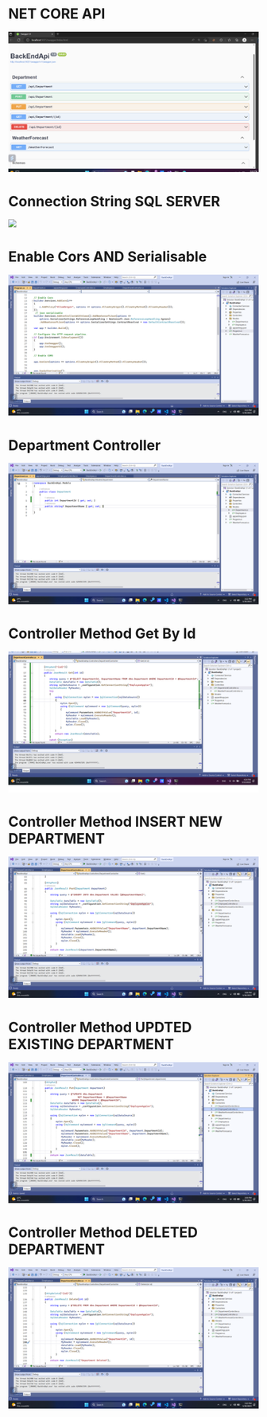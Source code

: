 # NET CORE API 


<img src ="API -Back End.png" /> <br />

# Connection String SQL SERVER

<img src ="ConnectionString	.png" /> <br />

# Enable Cors AND Serialisable
<img src ="Enable Cors AND Serialisable.png" /> <br />

# Department Controller
<img src ="Controller Department.png" /> <br />

# Controller Method Get By Id
<img src ="Get By Id Department.png" /> <br />

# Controller Method INSERT NEW DEPARTMENT
<img src ="Post Department.png" /> <br />

# Controller Method UPDTED EXISTING DEPARTMENT

<img src ="Put Department.png" /> <br />

# Controller Method DELETED  DEPARTMENT

<img src ="Delete Department.png" /> <br />

